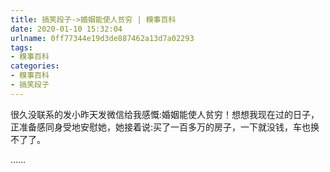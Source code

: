 ```yaml
---
title: 搞笑段子->婚姻能使人贫穷 | 糗事百科
date: 2020-01-10 15:32:04
urlname: 0ff77344e19d3de887462a13d7a02293
tags: 
- 糗事百科
categories:
- 糗事百科
- 搞笑段子
---
```

很久没联系的发小昨天发微信给我感慨:婚姻能使人贫穷！想想我现在过的日子，正准备感同身受地安慰她，她接着说:买了一百多万的房子，一下就没钱，车也换不了了。

……


